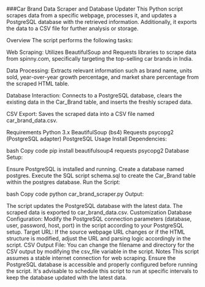 ###Car Brand Data Scraper and Database Updater
This Python script scrapes data from a specific webpage, processes it, and updates a PostgreSQL database with the retrieved information. Additionally, it exports the data to a CSV file for further analysis or storage.

Overview
The script performs the following tasks:

Web Scraping: Utilizes BeautifulSoup and Requests libraries to scrape data from spinny.com, specifically targeting the top-selling car brands in India.

Data Processing: Extracts relevant information such as brand name, units sold, year-over-year growth percentage, and market share percentage from the scraped HTML table.

Database Interaction: Connects to a PostgreSQL database, clears the existing data in the Car_Brand table, and inserts the freshly scraped data.

CSV Export: Saves the scraped data into a CSV file named car_brand_data.csv.

Requirements
Python 3.x
BeautifulSoup (bs4)
Requests
psycopg2 (PostgreSQL adapter)
PostgreSQL
Usage
Install Dependencies:

bash
Copy code
pip install beautifulsoup4 requests psycopg2
Database Setup:

Ensure PostgreSQL is installed and running.
Create a database named postgres.
Execute the SQL script schema.sql to create the Car_Brand table within the postgres database.
Run the Script:

bash
Copy code
python car_brand_scraper.py
Output:

The script updates the PostgreSQL database with the latest data.
The scraped data is exported to car_brand_data.csv.
Customization
Database Configuration: Modify the PostgreSQL connection parameters (database, user, password, host, port) in the script according to your PostgreSQL setup.
Target URL: If the source webpage URL changes or if the HTML structure is modified, adjust the URL and parsing logic accordingly in the script.
CSV Output File: You can change the filename and directory for the CSV output by modifying the csv_file variable in the script.
Notes
This script assumes a stable internet connection for web scraping.
Ensure the PostgreSQL database is accessible and properly configured before running the script.
It's advisable to schedule this script to run at specific intervals to keep the database updated with the latest data.
